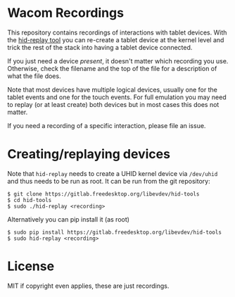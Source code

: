 Wacom Recordings
================

This repository contains recordings of interactions with tablet devices. With
the [hid-replay tool](https://gitlab.freedesktop.org/libevdev/hid-tools) you
can re-create a tablet device at the kernel level and trick the rest of
the stack into having a tablet device connected.

If you just need a device *present*, it doesn't matter which recording you use.
Otherwise, check the filename and the top of the file for a description of what
the file does.

Note that most devices have multiple logical devices, usually one for the
tablet events and one for the touch events. For full emulation you may need
to replay (or at least create) both devices but in most cases this does not
matter.

If you need a recording of a specific interaction, please file an issue.

Creating/replaying devices
==========================

Note that `hid-replay` needs to create a UHID kernel device via `/dev/uhid` and thus
needs to be run as root. It can be run from the git repository:

```
$ git clone https://gitlab.freedesktop.org/libevdev/hid-tools
$ cd hid-tools
$ sudo ./hid-replay <recording>
```

Alternatively you can pip install it (as root)

```
$ sudo pip install https://gitlab.freedesktop.org/libevdev/hid-tools
$ sudo hid-replay <recording>
```

License
=======

MIT if copyright even applies, these are just recordings.
